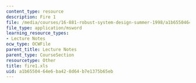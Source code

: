 ```yaml
---
content_type: resource
description: Fire 1
file: /media/courses/16-881-robust-system-design-summer-1998/a1b6550464e6ba428d64b7e1375b65eb_fire1.xls
file_type: application/msword
learning_resource_types:
- Lecture Notes
ocw_type: OCWFile
parent_title: Lecture Notes
parent_type: CourseSection
resourcetype: Other
title: fire1.xls
uid: a1b65504-64e6-ba42-8d64-b7e1375b65eb
---
```

